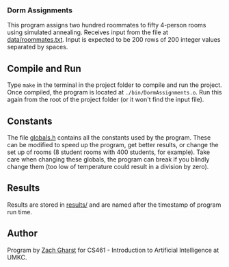### Dorm Assignments
This program assigns two hundred roommates to fifty 4-person rooms using simulated annealing. Receives input from the file at [data/roommates.txt](../data/roommates.txt). Input is expected to be 200 rows of 200 integer values separated by spaces.

## Compile and Run
Type ```make``` in the terminal in the project folder to compile and run the project. Once compiled, the program is located at ```./bin/DormAssignments.o```. Run this again from the root of the project folder (or it won't find the input file).

## Constants
The file [globals.h](../include/globals.h) contains all the constants used by the program. These can be modified to speed up the program, get better results, or change the set up of rooms (8 student rooms with 400 students, for example). Take care when changing these globals, the program can break if you blindly change them (too low of temperature could result in a division by zero).

## Results
Results are stored in [results/](results/) and are named after the timestamp of program run time.

## Author
Program by [Zach Gharst](http://gharst.engineer) for CS461 - Introduction to Artificial Intelligence at UMKC.

